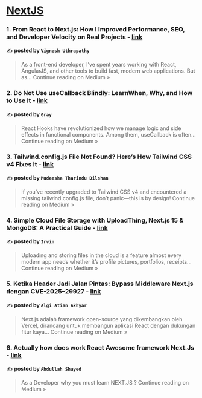 
<h1><a href=https://medium.com/tag/nextjs/recommended target="_blank" rel="noopener noreferrer">NextJS</a></h1>
<h3>1. From React to Next.js: How I Improved Performance, SEO, and Developer Velocity on Real Projects - <a href="https://medium.com/@vigneshuthra/from-react-to-next-js-how-i-improved-performance-seo-and-developer-velocity-on-real-projects-d94957039346?source=rss------nextjs-5" target="_blank" rel="noopener noreferrer">link</a></h3>

✍️ **posted by `Vignesh Uthrapathy`**

<blockquote>As a front-end developer, I’ve spent years working with React, AngularJS, and other tools to build fast, modern web applications. But as…
Continue reading on Medium »</blockquote>

<h3>2.  Do Not Use useCallback Blindly: LearnWhen, Why, and How to Use It - <a href="https://graydragneel.medium.com/do-not-use-usecallback-blindly-learnwhen-why-and-how-to-use-it-f81ea4a95a7e?source=rss------nextjs-5" target="_blank" rel="noopener noreferrer">link</a></h3>

✍️ **posted by `Gray`**

<blockquote>React Hooks have revolutionized how we manage logic and side effects in functional components. Among them, useCallback is often…
Continue reading on Medium »</blockquote>

<h3>3. Tailwind.config.js File Not Found? Here’s How Tailwind CSS v4 Fixes It - <a href="https://medium.com/@mudeeshatharindudilshan/tailwind-config-js-file-not-found-heres-how-tailwind-css-v4-fixes-it-aaf616f6787a?source=rss------nextjs-5" target="_blank" rel="noopener noreferrer">link</a></h3>

✍️ **posted by `Mudeesha Tharindu Dilshan`**

<blockquote>If you’ve recently upgraded to Tailwind CSS v4 and encountered a missing tailwind.config.js file, don’t panic—this is by design!
Continue reading on Medium »</blockquote>

<h3>4. Simple Cloud File Storage with UploadThing, Next.js 15 & MongoDB: A Practical Guide - <a href="https://medium.com/@uyiosazeeirvin/simple-cloud-file-storage-with-uploadthing-next-js-15-mongodb-a-practical-guide-6ffc4019ac8f?source=rss------nextjs-5" target="_blank" rel="noopener noreferrer">link</a></h3>

✍️ **posted by `Irvin`**

<blockquote>Uploading and storing files in the cloud is a feature almost every modern app needs whether it’s profile pictures, portfolios, receipts…
Continue reading on Medium »</blockquote>

<h3>5. Ketika Header Jadi Jalan Pintas: Bypass Middleware Next.js dengan CVE-2025–29927 - <a href="https://medium.com/@algiatiana/ketika-header-jadi-jalan-pintas-bypass-middleware-next-js-dengan-cve-2025-29927-53dd83de2b15?source=rss------nextjs-5" target="_blank" rel="noopener noreferrer">link</a></h3>

✍️ **posted by `Algi Atian Akhyar`**

<blockquote>Next.js adalah framework open-source yang dikembangkan oleh Vercel, dirancang untuk membangun aplikasi React dengan dukungan fitur kaya…
Continue reading on Medium »</blockquote>

<h3>6. Actually how does work React Awesome framework Next.Js - <a href="https://abdullahshayed.medium.com/actually-how-does-work-react-awesome-framework-next-js-eb3932bdd23e?source=rss------nextjs-5" target="_blank" rel="noopener noreferrer">link</a></h3>

✍️ **posted by `Abdullah Shayed `**

<blockquote>As a Developer why you must learn NEXT.JS ?
Continue reading on Medium »</blockquote>

